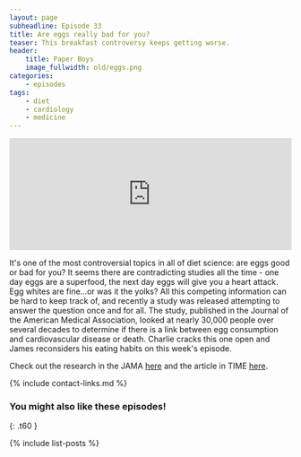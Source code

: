 ```yaml
---
layout: page
subheadline: Episode 33
title: Are eggs really bad for you?
teaser: This breakfast controversy keeps getting worse.
header:
    title: Paper Boys
    image_fullwidth: old/eggs.png
categories:
    - episodes
tags:
    - diet
    - cardiology
    - medicine
---
```


<iframe src="https://pinecast.com/player/864001a5-acae-4b72-9b71-c2311978b494?theme=thick" seamless height="200" style="border:0" class="pinecast-embed" frameborder="0" width="100%"></iframe>

It's one of the most controversial topics in all of diet science: are eggs good or bad for you? It seems there are contradicting studies all the time - one day eggs are a superfood, the next day eggs will give you a heart attack. Egg whites are fine...or was it the yolks? All this competing information can be hard to keep track of, and recently a study was released attempting to answer the question once and for all. The study, published in the Journal of the American Medical Association, looked at nearly 30,000 people over several decades to determine if there is a link between egg consumption and cardiovascular disease or death. Charlie cracks this one open and James reconsiders his eating habits on this week's episode.

Check out the research in the JAMA [here](https://jamanetwork-com.offcampus.lib.washington.edu/journals/jama/fullarticle/2728487?resultClick=1) and the article in TIME [here](http://time.com/5551508/are-eggs-bad-for-you/).

{% include contact-links.md %}


### You might also like these episodes!
{: .t60 }

{% include list-posts %}
